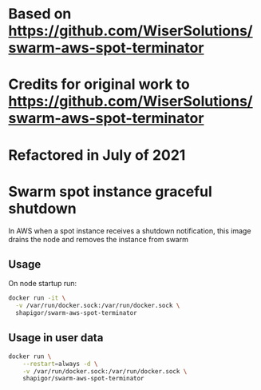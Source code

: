 # Based on https://github.com/WiserSolutions/swarm-aws-spot-terminator
# Credits for original work to https://github.com/WiserSolutions/swarm-aws-spot-terminator

# Refactored in July of 2021

# Swarm spot instance graceful shutdown

In AWS when a spot instance receives a shutdown notification, this image
drains the node and removes the instance from swarm

## Usage

On node startup run:

```sh
docker run -it \
  -v /var/run/docker.sock:/var/run/docker.sock \
  shapigor/swarm-aws-spot-terminator
```

## Usage in user data

```sh
docker run \
    --restart=always -d \
    -v /var/run/docker.sock:/var/run/docker.sock \
    shapigor/swarm-aws-spot-terminator
```
